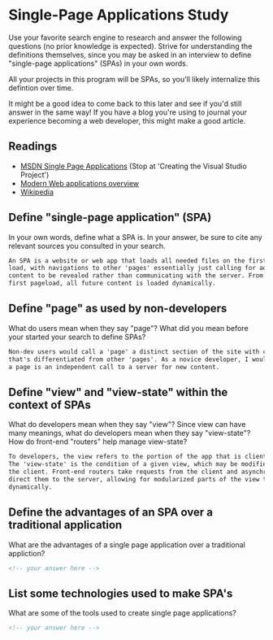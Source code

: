 # Single-Page Applications Study

Use your favorite search engine to research and answer the following questions
(no prior knowledge is expected). Strive for understanding the definitions
themselves, since you may be asked in an interview to define "single-page
applications" (SPAs) in your own words.

All your projects in this program will be SPAs, so you'll likely internalize
this defintion over time.

It might be a good idea to come back to this later and see if you'd still answer
in the same way! If you have a blog you're using to journal your experience
becoming a web developer, this might make a good article.

## Readings

-   [MSDN Single Page Applications](https://msdn.microsoft.com/en-us/magazine/dn463786.aspx) (Stop at 'Creating the Visual Studio Project')
-   [Modern Web applications overview](http://singlepageappbook.com/goal.html)
-   [Wikipedia](https://en.wikipedia.org/wiki/Single-page_application)

## Define "single-page application" (SPA)

In your own words, define what a SPA is. In your answer, be sure to cite any
relevant sources you consulted in your search.

```md
An SPA is a website or web app that loads all needed files on the first page
load, with navigations to other 'pages' essentially just calling for additional
content to be revealed rather than communicating with the server. From that
first pageload, all future content is loaded dynamically.
```

## Define "page" as used by non-developers

What do users mean when they say "page"? What did you mean before your started
your search to define SPAs?

```md
Non-dev users would call a 'page' a distinct section of the site with content
that's differentiated from other 'pages'. As a novice developer, I would've said
a page is an independent call to a server for new content.
```

## Define "view" and "view-state" within the context of SPAs

What do developers mean when they say "view"? Since view can have many meanings,
what do developers mean when they say "view-state"? How do front-end "routers"
help manage view-state?

```md
To developers, the view refers to the portion of the app that is client-facing.
The 'view-state' is the condition of a given view, which may be modified by
the client. Front-end routers take requests from the client and asynchronously
direct them to the server, allowing for modularized parts of the view to be updated
dynamically.
```

## Define the advantages of an SPA over a traditional application

What are the advantages of a single page application over a traditional appliction?

```md
<!-- your answer here -->
```

## List some technologies used to make SPA's

What are some of the tools used to create single page applications?

```md
<!-- your answer here -->
```
